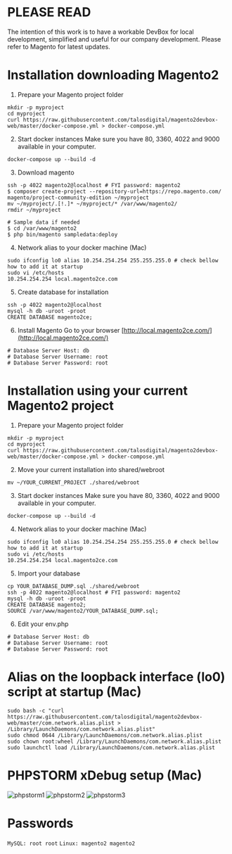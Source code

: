 # PLEASE READ

The intention of this work is to have a workable DevBox for local development, simplified and useful for our company development.
Please refer to Magento for latest updates.

# Installation downloading Magento2

1. Prepare your Magento project folder
```
mkdir -p myproject
cd myproject
curl https://raw.githubusercontent.com/talosdigital/magento2devbox-web/master/docker-compose.yml > docker-compose.yml 
```

2. Start docker instances
Make sure you have 80, 3360, 4022 and 9000 available in your computer.
```
docker-compose up --build -d
```

3. Download magento
```
ssh -p 4022 magento2@localhost # FYI password: magento2
$ composer create-project --repository-url=https://repo.magento.com/ magento/project-community-edition ~/myproject
mv ~/myproject/.[!.]* ~/myproject/* /var/www/magento2/
rmdir ~/myproject

# Sample data if needed
$ cd /var/www/magento2
$ php bin/magento sampledata:deploy
```

4. Network alias to your docker machine (Mac)
```
sudo ifconfig lo0 alias 10.254.254.254 255.255.255.0 # check bellow how to add it at startup
sudo vi /etc/hosts
10.254.254.254 local.magento2ce.com
```

5. Create database for installation
```
ssh -p 4022 magento2@localhost
mysql -h db -uroot -proot
CREATE DATABASE magento2ce;
```

6. Install Magento
Go to your browser [http://local.magento2ce.com/](http://local.magento2ce.com/)
```
# Database Server Host: db
# Database Server Username: root
# Database Server Password: root
```

# Installation using your current Magento2 project

1. Prepare your Magento project folder
```
mkdir -p myproject
cd myproject
curl https://raw.githubusercontent.com/talosdigital/magento2devbox-web/master/docker-compose.yml > docker-compose.yml 
```

2. Move your current installation into shared/webroot
```
mv ~/YOUR_CURRENT_PROJECT ./shared/webroot
```

3. Start docker instances
Make sure you have 80, 3360, 4022 and 9000 available in your computer.
```
docker-compose up --build -d
```

4. Network alias to your docker machine (Mac)
```
sudo ifconfig lo0 alias 10.254.254.254 255.255.255.0 # check bellow how to add it at startup
sudo vi /etc/hosts
10.254.254.254 local.magento2ce.com
```

5. Import your database
```
cp YOUR_DATABASE_DUMP.sql ./shared/webroot
ssh -p 4022 magento2@localhost # FYI password: magento2
mysql -h db -uroot -proot
CREATE DATABASE magento2;
SOURCE /var/www/magento2/YOUR_DATABASE_DUMP.sql;
```

6. Edit your env.php
```
# Database Server Host: db
# Database Server Username: root
# Database Server Password: root
```

# Alias on the loopback interface (lo0) script at startup (Mac)
```
sudo bash -c "curl https://raw.githubusercontent.com/talosdigital/magento2devbox-web/master/com.network.alias.plist > /Library/LaunchDaemons/com.network.alias.plist"
sudo chmod 0644 /Library/LaunchDaemons/com.network.alias.plist
sudo chown root:wheel /Library/LaunchDaemons/com.network.alias.plist
sudo launchctl load /Library/LaunchDaemons/com.network.alias.plist
```

# PHPSTORM xDebug setup (Mac)

![phpstorm1](https://raw.githubusercontent.com/talosdigital/magento2devbox-web/master/phpstorm1.png)
![phpstorm2](https://raw.githubusercontent.com/talosdigital/magento2devbox-web/master/phpstorm2.png)
![phpstorm3](https://raw.githubusercontent.com/talosdigital/magento2devbox-web/master/phpstorm3.png)

# Passwords
```MySQL: root root```
```Linux: magento2 magento2```
